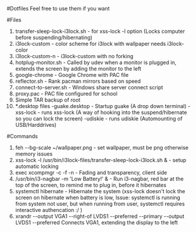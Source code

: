 #Dotfiles
Feel free to use them if you want

#Files
1. transfer-sleep-lock-i3lock.sh - for xss-lock -l option (Locks computer before suspending/hibernating)
2. i3lock-custom - color scheme for i3lock with wallpaper needs i3lock-color
3. i3lock-custom-n - i3lock-custom with no forking
4. hotplug-monitor.sh - Called by udev when a monitor is plugged in, extends the screen by adding the monitor to the left
5. google-chrome - Google Chrome with PAC file
6. reflector.sh - Rank pacman mirrors based on speed
7. connect-to-server.sh - Windows share server connect script
8. proxy.pac - PAC file configured for school
9. Simple TAR backup of root
10. *.desktop files 
  -guake.desktop - Startup guake (A drop down terminal)
  -xss-lock - runs xss-lock (A way of hooking into the suspend/hibernate so you can lock the screen)
  -udiskie - runs udiskie (Automounting of USB/Harddrives)

#Commands
1. feh --bg-scale ~/wallpaper.png - set wallpaper, must be png otherwise memory issues
2. xss-lock -l /usr/bin/i3lock-files/transfer-sleep-lock-i3lock.sh & - setup automatic locking
3. exec xcompmgr -c -f -n - Fading and transparency, client side
4. /usr/bin/i3-nagbar -m 'Low Battery!' & - Run i3-nagbar, red bar at the top of the screen, to remind me to plug in, before it hibernates
5. systemctl hibernate - Hibernate the system (xss-lock doesn't lock the screen on hibernate when battery is low, 
   Issue: systemctl is running from system not user, but when running from user, systemctl requires interactive authencation :/ )
6. xrandr --output VGA1 --right-of LVDS1 --preferred --primary --output LVDS1 --preferred
   Connects VGA1, extending the display to the left
